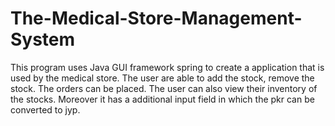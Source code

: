 # The-Medical-Store-Management-System
This program uses Java GUI framework spring to create a application that is used by the medical store.
The user are able to add the stock, remove the stock.
The orders can be placed.
The user can also view their inventory of the stocks.
Moreover it has a additional input field in which the pkr can be converted to jyp.
